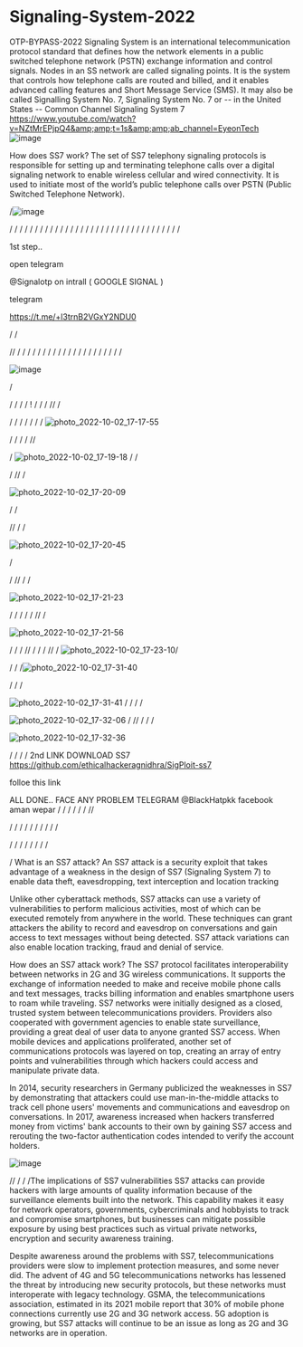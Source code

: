 
# Signaling-System-2022
OTP-BYPASS-2022 Signaling System is an international telecommunication protocol standard that defines how the network elements in a public switched telephone network (PSTN) exchange information and control signals. Nodes in an SS network are called signaling points. It is the system that controls how telephone calls are routed and billed, and it enables advanced calling features and Short Message Service (SMS). It may also be called Signalling System No. 7, Signaling System No. 7 or -- in the United States -- Common Channel Signaling System 7 https://www.youtube.com/watch?v=NZtMrEPjpQ4&amp;amp;t=1s&amp;amp;ab_channel=EyeonTech  
![image](https://user-images.githubusercontent.com/114885808/193886192-e3892ef0-7849-4109-b318-5c681992c528.png)


How does SS7 work?
The set of SS7 telephony signaling protocols is responsible for setting up and terminating telephone calls over a digital signaling network to enable wireless cellular and wired connectivity. It is used to initiate most of the world’s public telephone calls over PSTN (Public Switched Telephone Network).

/![image](https://user-images.githubusercontent.com/114885808/193886398-99c193ec-609f-455a-933a-4bc956ccb106.png)

/
/
/
/
/
/
/
/
/
/
/
/
/
/
/
/
/
/
/
/
/
/
/
/
/
/
/
/
/
/
/
/
/
/


1st step..


 open telegram
 
 @Signalotp on intrall  ( GOOGLE SIGNAL ) 


telegram

https://t.me/+l3trnB2VGxY2NDU0


/
/

//
/
/
/
/
/
/
/
/
/
/
/
/
/
/
/
/
/
/
/
/
/

![image](https://user-images.githubusercontent.com/114885808/194079562-0b0e6aaa-23b9-431f-9cca-e8b1167a725d.png)


/

/
/
/
/
!
/
/
/
//
/


/
/
/
/
/
/
/
![photo_2022-10-02_17-17-55](https://user-images.githubusercontent.com/114885808/193482906-20d9419d-e789-4b77-b4e4-5da7da9b062d.jpg)

/
/
/
/
//

/
![photo_2022-10-02_17-19-18](https://user-images.githubusercontent.com/114885808/193482942-54dbaa31-977b-4160-b7ae-3e0bd10da7ee.jpg)
/
/

/
//
/

![photo_2022-10-02_17-20-09](https://user-images.githubusercontent.com/114885808/193482969-493b7a8b-3e17-47a5-ba52-d17d80ff8c01.jpg)


/
/

//
/
/

![photo_2022-10-02_17-20-45](https://user-images.githubusercontent.com/114885808/193482999-a7f3dfd2-1a2b-47b4-b02b-fc741d83616c.jpg)

/

/
//
/
/

![photo_2022-10-02_17-21-23](https://user-images.githubusercontent.com/114885808/193483042-c9fb457e-9ec2-4e69-935c-4cb767e42b13.jpg)


/
/
/
/
/
//
/

![photo_2022-10-02_17-21-56](https://user-images.githubusercontent.com/114885808/193483333-9bb76a54-a4f0-401b-a880-feeb0c452346.jpg)

/
/
/
//
/
/
/
//
/
![photo_2022-10-02_17-23-10](https://user-images.githubusercontent.com/114885808/193483336-0dd1526e-bc84-41d3-a5fe-574a34d22da0.jpg)/

/
/
/![photo_2022-10-02_17-31-40](https://user-images.githubusercontent.com/114885808/193484268-f295e3b5-348c-48d9-a45d-f63ab48d9c79.jpg)

/
/
/

![photo_2022-10-02_17-31-41](https://user-images.githubusercontent.com/114885808/193484276-1e14be10-bb4b-4ec5-8dc0-ef111d6b8f78.jpg)
/
/
/
/

![photo_2022-10-02_17-32-06](https://user-images.githubusercontent.com/114885808/193484288-2bf9ce4e-c5ee-4503-a691-5d23f3911662.jpg)
/
//
/
/
/

![photo_2022-10-02_17-32-36](https://user-images.githubusercontent.com/114885808/193484293-c92c45b9-0ecf-432f-87d1-a8a879f7efad.jpg)

/
/
/
/ 2nd LINK DOWNLOAD SS7
https://github.com/ethicalhackeragnidhra/SigPloit-ss7

folloe this link  

ALL DONE..
FACE ANY PROBLEM 
TELEGRAM @BlackHatpkk
facebook aman wepar
/
/
/
/
/
/
//

/
/
/
/
/
/
/
/
/
/

/
/
/
/
/
/
/
/

/
What is an SS7 attack?
An SS7 attack is a security exploit that takes advantage of a weakness in the design of SS7 (Signaling System 7) to enable data theft, eavesdropping, text interception and location tracking

Unlike other cyberattack methods, SS7 attacks can use a variety of vulnerabilities to perform malicious activities, most of which can be executed remotely from anywhere in the world. These techniques can grant attackers the ability to record and eavesdrop on conversations and gain access to text messages without being detected. SS7 attack variations can also enable location tracking, fraud and denial of service.

How does an SS7 attack work?
The SS7 protocol facilitates interoperability between networks in 2G and 3G wireless communications. It supports the exchange of information needed to make and receive mobile phone calls and text messages, tracks billing information and enables smartphone users to roam while traveling. SS7 networks were initially designed as a closed, trusted system between telecommunications providers. Providers also cooperated with government agencies to enable state surveillance, providing a great deal of user data to anyone granted SS7 access. When mobile devices and applications proliferated, another set of communications protocols was layered on top, creating an array of entry points and vulnerabilities through which hackers could access and manipulate private data.

In 2014, security researchers in Germany publicized the weaknesses in SS7 by demonstrating that attackers could use man-in-the-middle attacks to track cell phone users' movements and communications and eavesdrop on conversations. In 2017, awareness increased when hackers transferred money from victims' bank accounts to their own by gaining SS7 access and rerouting the two-factor authentication codes intended to verify the account holders.

![image](https://user-images.githubusercontent.com/114885808/193885578-4cdd420b-0f84-4f33-b104-0a8a62103454.png)




//
/
/
/The implications of SS7 vulnerabilities
SS7 attacks can provide hackers with large amounts of quality information because of the surveillance elements built into the network. This capability makes it easy for network operators, governments, cybercriminals and hobbyists to track and compromise smartphones, but businesses can mitigate possible exposure by using best practices such as virtual private networks, encryption and security awareness training.

Despite awareness around the problems with SS7, telecommunications providers were slow to implement protection measures, and some never did. The advent of 4G and 5G telecommunications networks has lessened the threat by introducing new security protocols, but these networks must interoperate with legacy technology. GSMA, the telecommunications association, estimated in its 2021 mobile report that 30% of mobile phone connections currently use 2G and 3G network access. 5G adoption is growing, but SS7 attacks will continue to be an issue as long as 2G and 3G networks are in operation.

